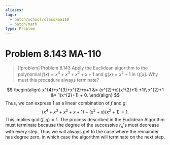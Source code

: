 ```yaml
---
aliases: 
tags:
  - batch/school/class/ma110
  - batch/math
type: Problem
---
```

# Problem 8.143 MA-110

> [!problem] Problem 8.143
> Apply the Euclidean algorithm to the polynomial $f(x)=x^{4}+x^{3}+x^{2}+x+1$ and $g(x)=x^{2}+1$ in $\mathbb{Q}[x]$. Why must this procedure always terminate?

$$
\begin{align}
x^{4}+x^{3}+x^{2}+x+1 &= (x^{2}+x)(x^{2}+1) +1\\
x^{2}+1 &= 1(x^{2}+1) + 0.
\end{align}
$$
Thus, we can express $1$ as a linear combination of $f$ and $g$:
$$
(x^{4}+x^{3}+x^{2}+x+1) - (x^{2}+x)(x^{2}+1) = 1.
$$
This implies $\gcd(f,g)=1$. The process described in the Euclidean Algorithm must terminate because the degree of the successive $r_{n}$'s must decrease with every step. Thus we will always get to the case where the remainder has degree zero, in which case the algorithm will terminate on the next step.
